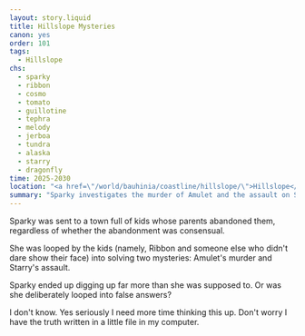 ```yaml
---
layout: story.liquid
title: Hillslope Mysteries
canon: yes
order: 101
tags:
  - Hillslope
chs:
  - sparky
  - ribbon
  - cosmo
  - tomato
  - guillotine
  - tephra
  - melody
  - jerboa
  - tundra
  - alaska
  - starry
  - dragonfly
time: 2025-2030
location: "<a href=\"/world/bauhinia/coastline/hillslope/\">Hillslope</a>"
summary: "Sparky investigates the murder of Amulet and the assault on Starry. She digs up more than she was supposed to."
---
```


Sparky was sent to a town full of kids whose parents abandoned them, regardless of whether the abandonment was consensual.

She was looped by the kids (namely, Ribbon and someone else who didn't dare show their face) into solving two mysteries: Amulet's murder and Starry's assault.

Sparky ended up digging up far more than she was supposed to. Or was she deliberately looped into false answers?

I don't know. Yes seriously I need more time thinking this up. Don't worry I have the truth written in a little file in my computer.
